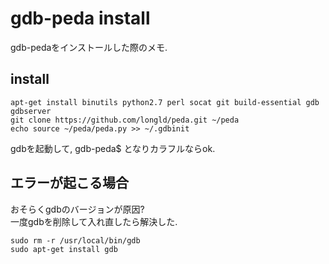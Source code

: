 # gdb-peda install
gdb-pedaをインストールした際のメモ.

## install
```
apt-get install binutils python2.7 perl socat git build-essential gdb gdbserver
git clone https://github.com/longld/peda.git ~/peda
echo source ~/peda/peda.py >> ~/.gdbinit
```
gdbを起動して, gdb-peda$ となりカラフルならok.

## エラーが起こる場合
おそらくgdbのバージョンが原因?  
一度gdbを削除して入れ直したら解決した.
```
sudo rm -r /usr/local/bin/gdb
sudo apt-get install gdb
```
